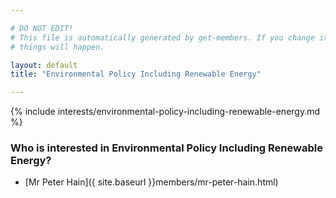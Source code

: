```yaml
---

# DO NOT EDIT!
# This file is automatically generated by get-members. If you change it, bad
# things will happen.

layout: default
title: "Environmental Policy Including Renewable Energy"

---
```


{% include interests/environmental-policy-including-renewable-energy.md %}

### Who is interested in Environmental Policy Including Renewable Energy?


* [Mr Peter Hain]({ site.baseurl }}members/mr-peter-hain.html)
